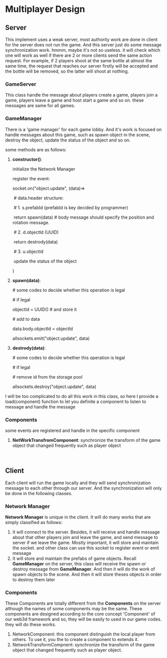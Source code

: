 #  Multiplayer Design

## Server

This implement uses a weak server, most authority work are done in client for the server does not run the game. And this server just do some message synchronization work. hmmm, maybe  it's not so useless. it will check which one will work as well if there are 2 or more clients send the same action request. For example, if 2 players shoot at the same bottle at almost the same time, the request that reaches our server firstly will be accepted and the bottle will be removed, so the latter will shoot at nothing.

### GameServer

This class handle the message about players create a game, players join a game, players leave a game and host start a game and so on. these messages are same for all games.

### GameManager

There is a 'game manager' for each game lobby.  And it's work is focused on handle messages about this game, such as spawn object in the scene, destroy the object, update the status of the object and so on. 

some methods are as follows:

1. **constructor()**:

   initialize the Network Manager

   register the event:

   socket.on("object.update", (data)=>

   ​	\# data.header structure: 

   ​	\# 1. s.prefabId (prefabId is key decided by programmer)

   ​		return spawn(data) \# body message should specify the position and rotation message.

   ​	\# 2. d.objectId (UUID)

   ​		return destrody(data)

   ​        \# 3. u.objectId

   ​		update the status of the object

   )

2. **spawn(data)**: 

   \# some codes to decide whether this operation is legal

   \# if legal

   objectId = UUID() \# and store it

   \# add to data

   data.body.objectId = objectId

   allsockets.emit("object.update", data)

3. **destrody(data)**:

   \# some codes to decide whether this operation is legal

   \# if legal

   \# remove id from the storage pool

   allsockets.destroy("object.update", data)

I will be too complicated to do all this work in this class, so here I provide a load(component) function to let you definite a component to listen to message and handle the message

### Components

some events are registered and handle in the specific component

1. **NetWorkTransfromComponent**: synchronize the transform of the game object that changed frequently such as player object

   ​

## Client

Each client will run the game locally and they will send synchronization message to each other through our server. And the synchronization  will only be done in the following classes. 

### Network Manager

**Network Manager** is unique in the client. It will do many works that are simply classified as follows:

1. It will connect to the server. Besides, it will receive and handle message about that other players join and leave the game, and send message to server if we leave the game. Mostly important, it will store and maintain the socket. and other class can use this socket to register event or emit message
2. It will store and maintain the prefabs of game objects. Recall **GameManager** on the server, this class will receive the spawn or destroy message from **GameManager**. And then it will do the work of spawn objects to the scene. And then it will store theses objects in order to destroy them later

### Components

These Components are totally different from the **Components** on the server although the names of some components may be the same. These components are designed according to the core concept 'Component' of our web3d framework and so, they will be easily to used in our game codes. they will do these works.

1. NetworkComponent: this component distinguish the local player from others. To use it, you the to create a component to extends it.
2. NetworkTransformCompnent: synchronize the transform of the game object that changed frequently such as player object.



